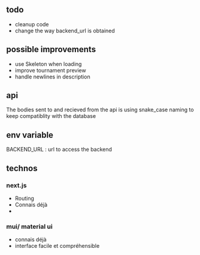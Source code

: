 ## todo
- cleanup code
- change the way backend_url is obtained

## possible improvements 
- use Skeleton when loading
- improve tournament preview
- handle newlines in description

## api
The bodies sent to and recieved from the api is using snake_case naming to keep compatiblity with the database



## env variable

BACKEND_URL : url to access the backend

## technos


### next.js
- Routing 
- Connais déjà
- 
### mui/ material ui 
- connais déjà 
- interface facile et compréhensible

